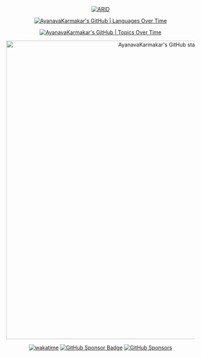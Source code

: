 <div align="center">

 <a href="http://linktree.ayanavakarmakar.software/" target="_blank" rel="noreferrer">
    
  ![ARID](https://socialify.git.ci/AyanavaKarmakar/AyanavaKarmakar/image?description=1&descriptionEditable=Next.js%20|%20Astro%20|%20Tauri%20&font=Inter&language=0&owner=0&pattern=solid&theme=Dark)

 </a>
 
[![AyanavaKarmakar's GitHub | Languages Over Time](https://stats.quine.sh/AyanavaKarmakar/languages-over-time?theme=dark)](https://quine.sh)
 
[![AyanavaKarmakar's GitHub | Topics Over Time](https://stats.quine.sh/AyanavaKarmakar/topics-over-time?theme=dark)](https://quine.sh)
 
<a href="https://quine.sh/profile/AyanavaKarmakar"><img src="https://stats.quine.sh/AyanavaKarmakar/github?theme=dark" alt="AyanavaKarmakar's GitHub stats"  width="800px"></a>
 
[![wakatime](https://wakatime.com/badge/user/836c0ebd-719b-4f12-b8d2-5ce83defb3bd.svg)](https://wakatime.com/@836c0ebd-719b-4f12-b8d2-5ce83defb3bd) [![GitHub Sponsor Badge](https://img.shields.io/static/v1?label=Sponsor&message=%E2%9D%A4&logo=GitHub&color=%23fe8e86)](https://github.com/sponsors/AyanavaKarmakar) [![GitHub Sponsors](https://img.shields.io/badge/GitHub_Sponsors-1-blue)](https://github.com/KATT) 

</div>


